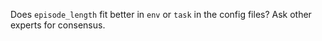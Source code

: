 Does `episode_length` fit better in `env` or `task` in the config files? Ask other experts for consensus.
